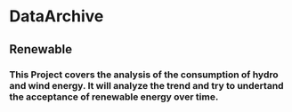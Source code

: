 # DataArchive
## Renewable
### This Project covers the analysis of the consumption of hydro and wind energy. It will analyze the trend and try to undertand the acceptance of renewable energy over time.
